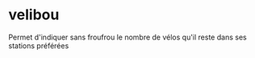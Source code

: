 velibou
=======

Permet d'indiquer sans froufrou le nombre de vélos qu'il reste dans ses stations préférées
